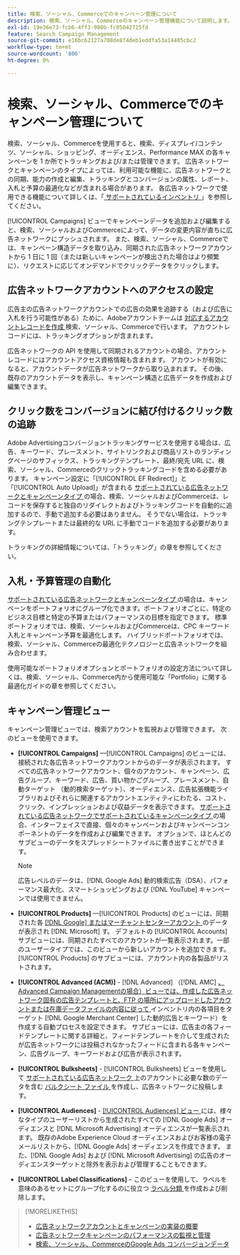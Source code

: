```yaml
---
title: 検索、ソーシャル、Commerceでのキャンペーン管理について
description: 検索、ソーシャル、Commerceのキャンペーン管理機能について説明します。
exl-id: 19e36e73-fcb6-4ff3-980b-fc05042725fd
feature: Search Campaign Management
source-git-commit: e16bc62127a708de8f4deb1eddfa53a14405cbc2
workflow-type: tm+mt
source-wordcount: '806'
ht-degree: 0%

---
```


# 検索、ソーシャル、Commerceでのキャンペーン管理について

検索、ソーシャル、Commerceを使用すると、検索、ディスプレイ/コンテンツ、ソーシャル、ショッピング、オーディエンス、Performance MAX の各キャンペーンを 1 か所でトラッキングおよび/または管理できます。 広告ネットワークとキャンペーンのタイプによっては、利用可能な機能に、広告ネットワークとの同期、能力の作成と編集、トラッキングとコンバージョンの属性、レポート、入札と予算の最適化などが含まれる場合があります。 各広告ネットワークで使用できる機能について詳しくは、「[ サポートされているインベントリ ](/help/search-social-commerce/introduction/supported-inventory.md)」を参照してください。

[!UICONTROL Campaigns] ビューでキャンペーンデータを追加および編集すると、検索、ソーシャルおよびCommerceによって、データの変更内容が直ちに広告ネットワークにプッシュされます。 また、検索、ソーシャル、Commerceでは、キャンペーン構造データを取り込み、同期された広告ネットワークアカウントから 1 日に 1 回（または新しいキャンペーンが検出された場合はより頻繁に）、リクエストに応じてオンデマンドでクリックデータをクリックします。

## 広告ネットワークアカウントへのアクセスの設定

広告主の広告ネットワークアカウントでの広告の効果を追跡する（および広告に入札を行う可能性がある）ために、Adobeアカウントチームは [ 対応するアカウントレコードを作成 ](/help/search-social-commerce/campaign-management/accounts/ad-network-account-manage.md) 検索、ソーシャル、Commerceで行います。 アカウントレコードには、トラッキングオプションが含まれます。

広告ネットワークの API を使用して同期されるアカウントの場合、アカウントレコードにはアカウントアクセス資格情報も含まれます。 アカウントが有効になると、アカウントデータが広告ネットワークから取り込まれます。 その後、既存のアカウントデータを表示し、キャンペーン構造と広告データを作成および編集できます。

## クリック数をコンバージョンに結び付けるクリック数の追跡

Adobe Advertisingコンバージョントラッキングサービスを使用する場合は、広告、キーワード、プレースメント、サイトリンクおよび商品リストのランディングページのサフィックス、トラッキングテンプレート、最終/宛先 URL に、検索、ソーシャル、Commerceのクリックトラッキングコードを含める必要があります。 キャンペーン設定に「[!UICONTROL EF Redirect]」と「[!UICONTROL Auto Upload]」が含まれる [ サポートされている広告ネットワークとキャンペーンタイプ ](/help/search-social-commerce/introduction/supported-inventory.md) の場合、検索、ソーシャルおよびCommerceは、レコードを保存すると独自のリダイレクトおよびトラッキングコードを自動的に追加するので、手動で追加する必要はありません。 そうでない場合は、トラッキングテンプレートまたは最終的な URL に手動でコードを追加する必要があります。

トラッキングの詳細情報については、「トラッキング」の章を参照してください。

## 入札・予算管理の自動化

[ サポートされている広告ネットワークとキャンペーンタイプ ](/help/search-social-commerce/introduction/supported-inventory.md) の場合は、キャンペーンをポートフォリオにグループ化できます。ポートフォリオごとに、特定のビジネス目標と特定の予算またはパフォーマンスの目標を指定できます。 標準ポートフォリオでは、検索、ソーシャルおよびCommerceは、CPC キーワード入札とキャンペーン予算を最適化します。 ハイブリッドポートフォリオでは、検索、ソーシャル、Commerceの最適化テクノロジーと広告ネットワークを組み合わせます。

使用可能なポートフォリオオプションとポートフォリオの設定方法について詳しくは、検索、ソーシャル、Commerce内から使用可能な「Portfolio」に関する最適化ガイドの章を参照してください。<!-- verify convention for referencing Optimization Guide here -->

## キャンペーン管理ビュー

キャンペーン管理ビューでは、検索アカウントを監視および管理できます。 次のビューを使用できます。

* **[!UICONTROL Campaigns]** —[!UICONTROL Campaigns] のビューには、接続された各広告ネットワークアカウントからのデータが表示されます。 すべての広告ネットワークアカウント、個々のアカウント、キャンペーン、広告グループ、キーワード、広告、買い物かごグループ、プレースメント、自動ターゲット （動的検索ターゲット）、オーディエンス、広告拡張機能ライブラリおよびそれらに関連するアカウントエンティティにわたる、コスト、クリック、インプレッションおよび収益データを表示できます。 [ サポートされている広告ネットワークでサポートされているキャンペーンタイプ ](/help/search-social-commerce/introduction/supported-inventory.md) の場合、インターフェイスで直接、個々のキャンペーンおよびキャンペーンコンポーネントのデータを作成および編集できます。 オプションで、ほとんどのサブビューのデータをスプレッドシートファイルに書き出すことができます。

  >[!NOTE]
  >
  >広告レベルのデータは、[!DNL Google Ads] 動的検索広告（DSA）、パフォーマンス最大化、スマートショッピングおよび [!DNL YouTube] キャンペーンでは使用できません。

* **[!UICONTROL Products]** —[!UICONTROL Products] のビューには、同期された各 [[!DNL Google]  またはマーチャントセンターアカウント ](/help/search-social-commerce/campaign-management/accounts/merchant-account-manage.md) のデータが表示され  [!DNL Microsoft]  す。 デフォルトの [!UICONTROL Accounts] サブビューには、同期されたすべてのアカウントが一覧表示されます。一部のユーザータイプでは、このビューから新しいアカウントを追加できます。 [!UICONTROL Products] のサブビューには、アカウント内の各製品がリストされます。

* **[!UICONTROL Advanced (ACM)]** - [!DNL Advanced] （[!DNL AMC] [、Advanced Campaign Managementの場合）ビューでは、作成した広告ネットワーク固有の広告テンプレートと、FTP の場所にアップロードしたアカウントまたは在庫データファイルの内容に従って ](/help/search-social-commerce/campaign-management/inventory-feeds/inventory-feeds-about.md) インベントリ内の各項目をターゲット [!DNL Google Merchant Center] した動的広告とキーワード）を作成する自動プロセスを設定できます。 サブビューには、広告主の各フィードテンプレートに関する詳細と、フィードテンプレートを介して生成されたが広告ネットワークには投稿されなかったフィードに含まれる各キャンペーン、広告グループ、キーワードおよび広告が表示されます。

* **[!UICONTROL Bulksheets]** - [!UICONTROL Bulksheets] ビューを使用して [ サポートされている広告ネットワーク ](/help/search-social-commerce/campaign-management/bulksheets/bulksheet-about.md) 上のアカウントに必要な数のデータを含む [ バルクシート ファイル ](/help/search-social-commerce/introduction/supported-inventory.md) を作成し、広告ネットワークに投稿します。

* **[!UICONTROL Audiences]** - [[!UICONTROL Audiences] ビュー ](/help/search-social-commerce/campaign-management/campaigns/audience-about.md) には、様々なタイプのユーザーリストから生成されたすべての [!DNL Google Ads] オーディエンスと [!DNL Microsoft Advertising] オーディエンスが一覧表示されます。 既存のAdobe Experience Cloud オーディエンスおよびお客様の電子メールリストから、[!DNL Google Ads] オーディエンスを作成できます。 また、[!DNL Google Ads] および [!DNL Microsoft Advertising] の広告のオーディエンスターゲットと除外を表示および管理することもできます。

* **[!UICONTROL Label Classifications]** – このビューを使用して、ラベルを意味のあるセットにグループ化するのに役立つ [ ラベル分類 ](/help/search-social-commerce/campaign-management/label-classifications/classification-about.md) を作成および削除します。

>[!MORELIKETHIS]
>
>* [ 広告ネットワークアカウントとキャンペーンの実装の概要 ](campaign-implemention-overview.md)
>* [ 広告ネットワークキャンペーンのパフォーマンスの監視と管理 ](monitor-performance-campaigns.md)
>* [ 検索、ソーシャル、CommerceのGoogle Ads コンバージョンデータ ](google-conversion-data.md)
